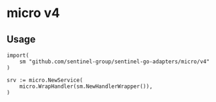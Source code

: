 # micro v4

## Usage

```golang
import(
    sm "github.com/sentinel-group/sentinel-go-adapters/micro/v4"
)

srv := micro.NewService(
    micro.WrapHandler(sm.NewHandlerWrapper()),
)
```
